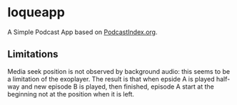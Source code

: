 # loqueapp

A Simple Podcast App based on [PodcastIndex.org](https://podcastindex.org).

## Limitations

Media seek position is not observed by background audio: this seems to be a limitation of the exoplayer. The result is that when epside A is played half-way 
and new episode B is played, then finished, episode A start at the beginning not at the position when it is left.


